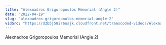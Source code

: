 ```yaml
---
title: "Alexnadros Grigoropoulos Memorial (Angle 2)"
date: "2022-04-19"
slug: "alexnadros-grigoropoulos-memorial-angle-2"
vidSrc: "https://d2b5j58ir6uajk.cloudfront.net/transcoded-videos/Alexnadros%20Grigoropoulos%20Memorial%20%28Angle%202%29.mp4"
---
```


Alexnadros Grigoropoulos Memorial (Angle 2)
